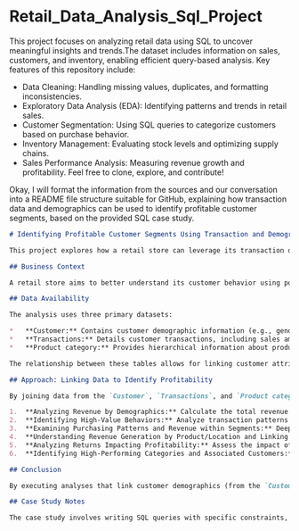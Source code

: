 # Retail_Data_Analysis_Sql_Project
This project focuses on analyzing retail data using SQL to uncover meaningful insights and trends.The dataset includes information on sales, customers, and inventory, enabling efficient query-based analysis. Key features of this repository include:
- Data Cleaning: Handling missing values, duplicates, and formatting inconsistencies.
- Exploratory Data Analysis (EDA): Identifying patterns and trends in retail sales.
- Customer Segmentation: Using SQL queries to categorize customers based on purchase behavior.
- Inventory Management: Evaluating stock levels and optimizing supply chains.
- Sales Performance Analysis: Measuring revenue growth and profitability.
Feel free to clone, explore, and contribute!

Okay, I will format the information from the sources and our conversation into a README file structure suitable for GitHub, explaining how transaction data and demographics can be used to identify profitable customer segments, based on the provided SQL case study.

```markdown
# Identifying Profitable Customer Segments Using Transaction and Demographic Data

This project explores how a retail store can leverage its transaction data and customer demographics to identify profitable customer segments, based on a SQL case study.

## Business Context

A retail store aims to better understand its customer behavior using point-of-sale (POS) data. A key business objective is to identify which groups of customers are most valuable or profitable.

## Data Availability

The analysis uses three primary datasets:

*   **Customer:** Contains customer demographic information (e.g., gender, age, city).
*   **Transactions:** Details customer transactions, including sales amount, quantity, product details, and transaction date.
*   **Product category:** Provides hierarchical information about products, linking subcategories to main categories.

The relationship between these tables allows for linking customer attributes to their specific purchasing behaviors and the revenue they generate.

## Approach: Linking Data to Identify Profitability

By joining data from the `Customer`, `Transactions`, and `Product category` tables, the store can perform analyses that connect customer characteristics to their value. The case study outlines several types of analyses that directly contribute to identifying profitable segments:

1.  **Analyzing Revenue by Demographics:** Calculate the total revenue generated by different demographic groups, such as specific age ranges or genders. For example, determining the **total revenue generated from "Male" customers in the "Electronics" category** or the **net total revenue generated by consumers aged between 25 to 35 years**. High revenue contribution from a demographic group indicates potential profitability.
2.  **Identifying High-Value Behaviors:** Analyze transaction patterns to identify customers who exhibit behaviors associated with higher value, such as high transaction frequency. The case study asks to identify **how many customers have >10 transactions**, excluding returns. Customers who transact more often are often more engaged and potentially more profitable.
3.  **Examining Purchasing Patterns and Revenue within Segments:** Deep dive into what specific demographic or behavior-based segments are buying and how much value those purchases represent. This includes looking at **total revenue by product sub-category for male customers in the Electronics category** or analyzing **average and total revenue by each subcategory for the categories which are among top 5 in terms of quantity sold**.
4.  **Understanding Revenue Generation by Product/Location and Linking to Segments:** Analyze revenue performance by product category or store type. While not directly demographic segmentation, understanding where high revenue is generated (e.g., **net total revenue generated in categories Electronics and Books**, **combined revenue earned from “Electronics” & “Clothing” categories, from “Flagship stores”**, or identifying which **store-type sells the maximum products; by value of sales amount**) can help identify associated customer segments.
5.  **Analyzing Returns Impacting Profitability:** Assess the impact of returns on profitability for different products or potentially for specific customer groups. Analyzing the **percentage of sales and returns by product sub category** or identifying which **product category has seen the max value of returns** can highlight areas or customer segments with lower net profitability due to high return rates.
6.  **Identifying High-Performing Categories and Associated Customers:** Determine which product categories contribute most significantly to average revenue. By identifying **categories for which average revenue is above the overall average**, the characteristics of the customers who are the primary purchasers in these profitable categories can then be analyzed to define valuable segments.

## Conclusion

By executing analyses that link customer demographics (from the `Customer` table) with their purchasing behaviors and the revenue they generate (from the `Transactions` and `Product category` tables), a retail store can effectively **identify specific groups of customers that contribute most significantly to overall sales and net revenue**, thereby defining and targeting profitable customer segments.

## Case Study Notes

The case study involves writing SQL queries with specific constraints, such as read-only access and needing to handle date format conversions as an initial step.
```
